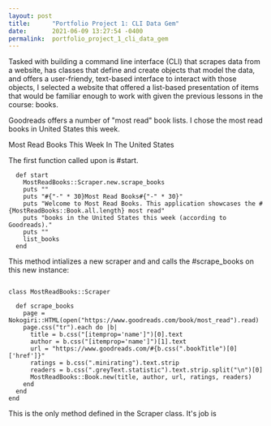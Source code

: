 ```yaml
---
layout: post
title:      "Portfolio Project 1: CLI Data Gem"
date:       2021-06-09 13:27:54 -0400
permalink:  portfolio_project_1_cli_data_gem
---
```



Tasked with building a command line interface (CLI) that scrapes data from a website, has classes that define and create objects that model the data, and offers a user-friendy, text-based interface to interact with those objects, I selected a website that offered a list-based presentation of items that would be familiar enough to work with given the previous lessons in the course: books. 

Goodreads offers a number of "most read" book lists. I chose the most read books in United States this week.

Most Read Books This Week In The United States

The first function called upon is #start.

```
  def start
    MostReadBooks::Scraper.new.scrape_books
    puts ""
    puts "#{"-" * 30}Most Read Books#{"-" * 30}"
    puts "Welcome to Most Read Books. This application showcases the #{MostReadBooks::Book.all.length} most read"
    puts "books in the United States this week (according to Goodreads)." 
    puts ""
    list_books
  end
```

This method intializes a new scraper and and calls the #scrape_books on this new instance: 
```
  
class MostReadBooks::Scraper

  def scrape_books
    page = Nokogiri::HTML(open("https://www.goodreads.com/book/most_read").read)
    page.css("tr").each do |b|
      title = b.css("[itemprop='name']")[0].text
      author = b.css("[itemprop='name']")[1].text
      url = "https://www.goodreads.com/#{b.css(".bookTitle")[0]['href']}"
      ratings = b.css(".minirating").text.strip
      readers = b.css(".greyText.statistic").text.strip.split("\n")[0]
      MostReadBooks::Book.new(title, author, url, ratings, readers)
    end
  end
end
```

This is the only method defined in the Scraper class. It's job is 

